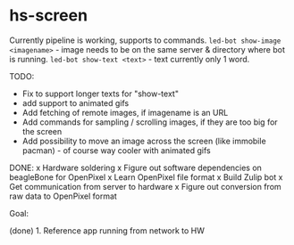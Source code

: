 hs-screen
=========

Currently pipeline is working, supports to commands.
```led-bot show-image <imagename>``` - image needs to be on the same server & directory where bot is running.
```led-bot show-text <text>``` - text currently only 1 word.

TODO:
- Fix to support longer texts for "show-text"
- add support to animated gifs
- Add fetching of remote images, if imagename is an URL
- Add commands for sampling / scrolling images, if they are too big for the screen
- Add possibility to move an image across the screen (like immobile pacman) - of course way cooler with animated gifs


DONE:
x Hardware soldering
x Figure out software dependencies on beagleBone for OpenPixel
x Learn OpenPixel file format
x Build Zulip bot
x Get communication from server to hardware
x Figure out conversion from raw data to OpenPixel format

Goal:

(done) 1. Reference app running from network to HW

